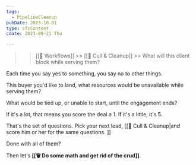 ```yaml
---
tags:
  - PipelineCleanup
pubDate: 2023-10-01
type: sfcContent
cdate: 2023-09-21 Thu

---
```


> > [[🔁 Workflows]] >> [[🧹 Cull & Cleanup]] >> What will this client block while serving them?

Each time you say yes to something, you say no to other things.

This buyer you'd like to land, what resources would be unavailable while serving them?

What would be tied up, or unable to start, until the engagement ends?

If it's a lot, that means you score the deal a 1. If it's a little, it's 5.

That's the set of questions. Pick your next lead, [[🧹 Cull & Cleanup|and score him or her for the same questions. ]]

Done with all of them?

Then let's **[[🗑️ Do some math and get rid of the crud]]**.
